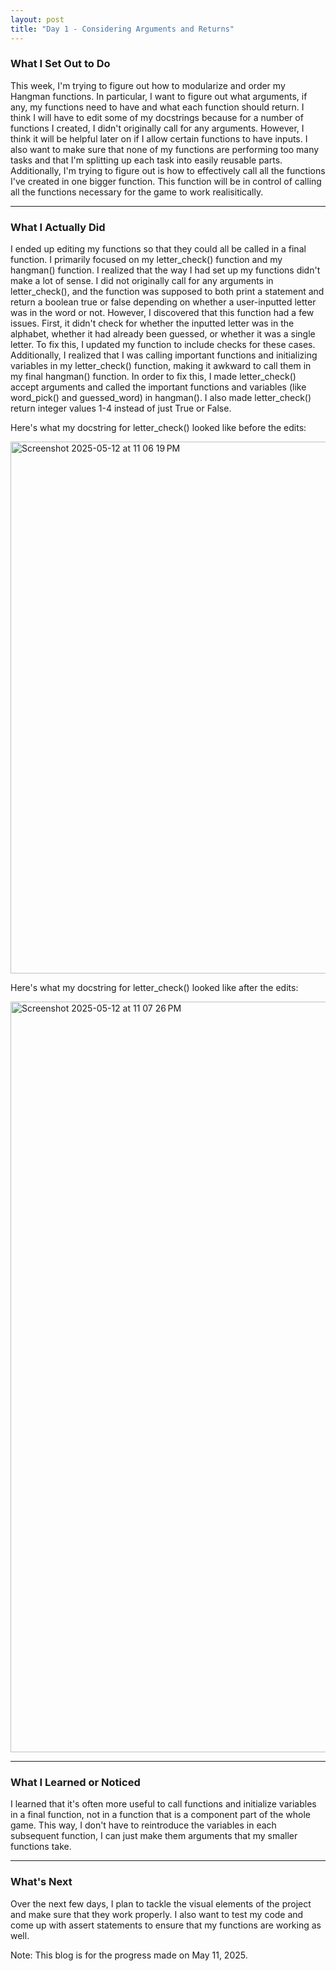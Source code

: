 ```yaml
---
layout: post
title: "Day 1 - Considering Arguments and Returns"
---
```


### What I Set Out to Do

This week, I'm trying to figure out how to modularize and order my Hangman functions. In particular, I want to figure out what arguments, if any, my functions need to have and what each function should return. I think I will have to edit some of my docstrings because for a number of functions I created, I didn't originally call for any arguments. However, I think it will be helpful later on if I allow certain functions to have inputs. I also want to make sure that none of my functions are performing too many tasks and that I'm splitting up each task into easily reusable parts. Additionally, I'm trying to figure out is how to effectively call all the functions I've created in one bigger function. This function will be in control of calling all the functions necessary for the game to work realisitically. 

---

### What I Actually Did

I ended up editing my functions so that they could all be called in a final function. I primarily focused on my letter_check() function and my hangman() function. I realized that the way I had set up my functions didn't make a lot of sense. I did not originally call for any arguments in letter_check(), and the function was supposed to both print a statement and return a boolean true or false depending on whether a user-inputted letter was in the word or not. However, I discovered that this function had a few issues. First, it didn't check for whether the inputted letter was in the alphabet, whether it had already been guessed, or whether it was a single letter. To fix this, I updated my function to include checks for these cases. Additionally, I realized that I was calling important functions and initializing variables in my letter_check() function, making it awkward to call them in my final hangman() function. In order to fix this, I made letter_check() accept arguments and called the important functions and variables (like word_pick() and guessed_word) in hangman(). I also made letter_check() return integer values 1-4 instead of just True or False.

Here's what my docstring for letter_check() looked like before the edits:

<img width="851" alt="Screenshot 2025-05-12 at 11 06 19 PM" src="https://github.com/user-attachments/assets/df7e8d90-9809-4b0b-abe8-bd08581239a0" />

Here's what my docstring for letter_check() looked like after the edits:

<img width="1201" alt="Screenshot 2025-05-12 at 11 07 26 PM" src="https://github.com/user-attachments/assets/7a2077e9-b3f3-4f57-9f81-32c2657fb005" />

---

### What I Learned or Noticed

I learned that it's often more useful to call functions and initialize variables in a final function, not in a function that is a component part of the whole game. This way, I don't have to reintroduce the variables in each subsequent function, I can just make them arguments that my smaller functions take. 

---

### What's Next

Over the next few days, I plan to tackle the visual elements of the project and make sure that they work properly. I also want to test my code and come up with assert statements to ensure that my functions are working as well. 


Note: This blog is for the progress made on May 11, 2025.
